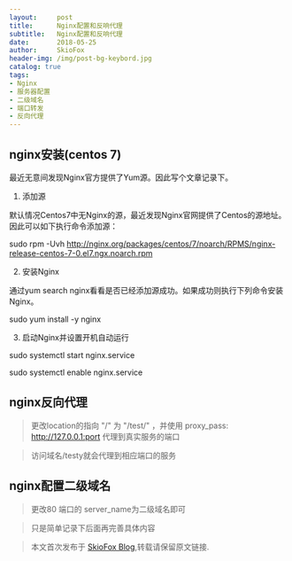 ```yaml
---
layout:     post
title:      Nginx配置和反响代理
subtitle:   Nginx配置和反响代理
date:       2018-05-25
author:     SkioFox
header-img: /img/post-bg-keybord.jpg
catalog: true
tags:
- Nginx
- 服务器配置
- 二级域名
- 端口转发
- 反向代理
---
```

## nginx安装(centos 7)

最近无意间发现Nginx官方提供了Yum源。因此写个文章记录下。

1. 添加源

默认情况Centos7中无Nginx的源，最近发现Nginx官网提供了Centos的源地址。因此可以如下执行命令添加源：

sudo rpm -Uvh http://nginx.org/packages/centos/7/noarch/RPMS/nginx-release-centos-7-0.el7.ngx.noarch.rpm
 

2. 安装Nginx

通过yum search nginx看看是否已经添加源成功。如果成功则执行下列命令安装Nginx。

sudo yum install -y nginx
 
3. 启动Nginx并设置开机自动运行

sudo systemctl start nginx.service

sudo systemctl enable nginx.service

## nginx反向代理

> 更改location的指向 "/" 为 "/test/" ，并使用 proxy_pass: http://127.0.0.1:port 代理到真实服务的端口

> 访问域名/testy就会代理到相应端口的服务

## nginx配置二级域名

> 更改80 端口的 server_name为二级域名即可

> 只是简单记录下后面再完善具体内容

> 本文首次发布于 [SkioFox Blog](http://blog.skiofox.topc),转载请保留原文链接.